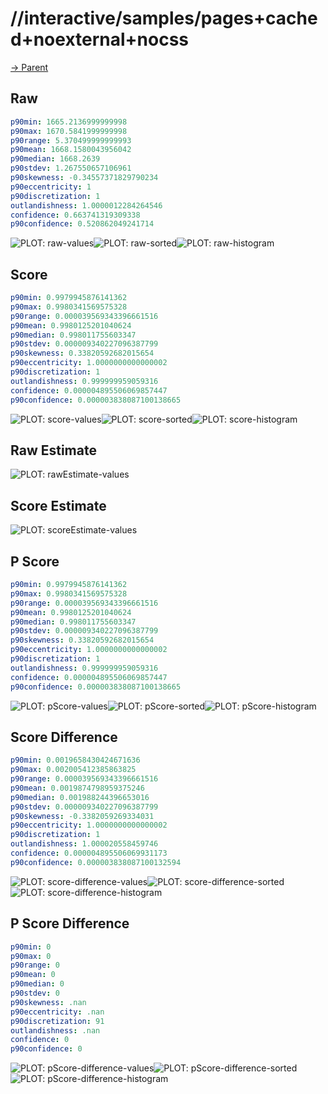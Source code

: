 
# //interactive/samples/pages+cached+noexternal+nocss

[→ Parent](../..)


## Raw


```yaml
p90min: 1665.2136999999998
p90max: 1670.5841999999998
p90range: 5.370499999999993
p90mean: 1668.1580043956042
p90median: 1668.2639
p90stdev: 1.267550657106961
p90skewness: -0.34557371829790234
p90eccentricity: 1
p90discretization: 1
outlandishness: 1.0000012284264546
confidence: 0.663741319309338
p90confidence: 0.520862049241714

```

![PLOT: raw-values](./raw/values.svg)![PLOT: raw-sorted](./raw/sorted.svg)![PLOT: raw-histogram](./raw/histogram.svg)
## Score


```yaml
p90min: 0.9979945876141362
p90max: 0.9980341569575328
p90range: 0.000039569343396661516
p90mean: 0.9980125201040624
p90median: 0.998011755603347
p90stdev: 0.000009340227096387799
p90skewness: 0.33820592682015654
p90eccentricity: 1.0000000000000002
p90discretization: 1
outlandishness: 0.999999959059316
confidence: 0.000004895506069857447
p90confidence: 0.000003838087100138665

```

![PLOT: score-values](./score/values.svg)![PLOT: score-sorted](./score/sorted.svg)![PLOT: score-histogram](./score/histogram.svg)
## Raw Estimate

![PLOT: rawEstimate-values](./rawEstimate/values.svg)
## Score Estimate

![PLOT: scoreEstimate-values](./scoreEstimate/values.svg)
## P Score


```yaml
p90min: 0.9979945876141362
p90max: 0.9980341569575328
p90range: 0.000039569343396661516
p90mean: 0.9980125201040624
p90median: 0.998011755603347
p90stdev: 0.000009340227096387799
p90skewness: 0.33820592682015654
p90eccentricity: 1.0000000000000002
p90discretization: 1
outlandishness: 0.999999959059316
confidence: 0.000004895506069857447
p90confidence: 0.000003838087100138665

```

![PLOT: pScore-values](./pScore/values.svg)![PLOT: pScore-sorted](./pScore/sorted.svg)![PLOT: pScore-histogram](./pScore/histogram.svg)
## Score Difference


```yaml
p90min: 0.0019658430424671636
p90max: 0.002005412385863825
p90range: 0.000039569343396661516
p90mean: 0.0019874798959375246
p90median: 0.001988244396653016
p90stdev: 0.000009340227096387799
p90skewness: -0.3382059269334031
p90eccentricity: 1.0000000000000002
p90discretization: 1
outlandishness: 1.000020558459746
confidence: 0.000004895506069931173
p90confidence: 0.000003838087100132594

```

![PLOT: score-difference-values](./score-difference/values.svg)![PLOT: score-difference-sorted](./score-difference/sorted.svg)![PLOT: score-difference-histogram](./score-difference/histogram.svg)
## P Score Difference


```yaml
p90min: 0
p90max: 0
p90range: 0
p90mean: 0
p90median: 0
p90stdev: 0
p90skewness: .nan
p90eccentricity: .nan
p90discretization: 91
outlandishness: .nan
confidence: 0
p90confidence: 0

```

![PLOT: pScore-difference-values](./pScore-difference/values.svg)![PLOT: pScore-difference-sorted](./pScore-difference/sorted.svg)![PLOT: pScore-difference-histogram](./pScore-difference/histogram.svg)
